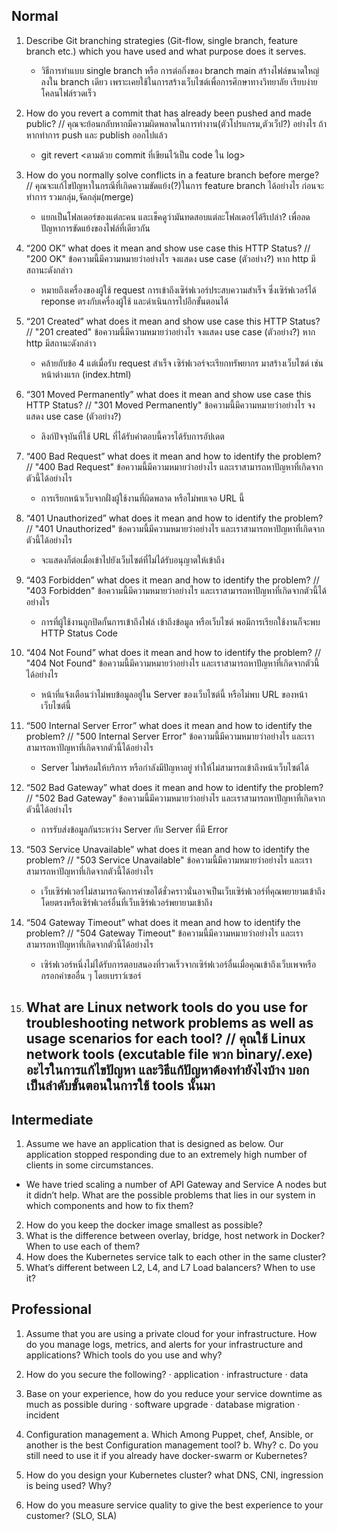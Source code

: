 ## Normal
1.  Describe Git branching strategies (Git-flow, single branch, feature branch etc.) which you have used and what purpose does it serves.
    - วิธีการทำแบบ single branch หรือ การต่อกิ่งของ branch main สร้างไฟล์ขนาดใหญ่ ลงใน branch เดียว  เพราะเคยใช้ในการสร้างเว็บไซต์เพื่อการศึกษาทางวิทยาลัย เรียบง่าย โคลนไฟล์รวดเร็ว
2.	How do you revert a commit that has already been pushed and made public? 
// คุณจะย้อนกลับหากมีความผิดพลาดในการทำงาน(ตัวโปรแกรม,ตัวเว็ป?) อย่างไร ถ้าหากทำการ push และ publish ออกไปแล้ว
    - git revert <ตามด้วย commit ที่เขียนไว้เป็น code ใน log> 
3.	How do you normally solve conflicts in a feature branch before merge?
// คุณจะแก้ไขปัญหาในกรณีที่เกิดความขัดแย้ง(?)ในการ feature branch ได้อย่างไร ก่อนจะทำการ รวมกลุ่ม,จัดกลุ่ม(merge)
    - แยกเป็นโฟลเดอร์ของแต่ละคน และเช็คดูว่ามันทดสอบแต่ละโฟลเดอร์ได้รึเปล่า? เพื่อลดปัญหาการขัดแย้งของไฟล์ที่เดียวกัน
4.	“200 OK” what does it mean and show use case this HTTP Status?
// "200 OK" ข้อความนี้มีความหมายว่าอย่างไร จงแสดง use case (ตัวอย่าง?) หาก http มีสถานะดังกล่าว
    - หมายถึงเครื่องของผู้ใช้ request การเข้าถึงเซิร์ฟเวอร์ประสบความสำเร็จ ซึ่งเซิร์ฟเวอร์ได้ reponse ตรงกับเครื่องผู้ใช้ และดำเนินการไปอีกขั้นตอนได้
5.	“201 Created” what does it mean and show use case this HTTP Status?
// "201 created" ข้อความนี้มีความหมายว่าอย่างไร จงแสดง use case (ตัวอย่าง?) หาก http มีสถานะดังกล่าว
    - คล้ายกับข้อ 4 แต่เมื่อรับ request สำเร็จ เซิร์ฟเวอร์จะเรียกทรัพยากร มาสร้างเว็บไซต์ เช่น หน้าต่างแรก (index.html)
6.	“301 Moved Permanently” what does it mean and show use case this HTTP Status?
//  "301 Moved Permanently" ข้อความนี้มีความหมายว่าอย่างไร จงแสดง use case (ตัวอย่าง?)
    - ลิงก์ปัจจุบันที่ใช้ URL ที่ได้รับคำตอบนี้ควรได้รับการอัปเดต 
7.	“400 Bad Request” what does it mean and how to identify the problem?
//  "400 Bad Request" ข้อความนี้มีความหมายว่าอย่างไร และเราสามารถหาปัญหาที่เกิดจากตัวนี้ได้อย่างไร
    - การเรียกหน้าเว็บจากฝั่งผู้ใช้งานที่ผิดพลาด หรือไม่พบเจอ URL นี้
8.	“401 Unauthorized” what does it mean and how to identify the problem?
//  "401 Unauthorized" ข้อความนี้มีความหมายว่าอย่างไร และเราสามารถหาปัญหาที่เกิดจากตัวนี้ได้อย่างไร
    - จะแสดงก็ต่อเมื่อเข้าไปยังเว็บไซต์ที่ไม่ได้รับอนุญาตให้เข้าถึง

9.	“403 Forbidden” what does it mean and how to identify the problem?
//  "403 Forbidden" ข้อความนี้มีความหมายว่าอย่างไร และเราสามารถหาปัญหาที่เกิดจากตัวนี้ได้อย่างไร
    - การที่ผู้ใช้งานถูกปิดกั้นการเข้าถึงไฟล์ เข้าถึงข้อมูล หรือเว็บไซต์ พอมีการเรียกใช้งานก็จะพบ HTTP Status Code

10.	“404 Not Found” what does it mean and how to identify the problem?
//  "404 Not Found" ข้อความนี้มีความหมายว่าอย่างไร และเราสามารถหาปัญหาที่เกิดจากตัวนี้ได้อย่างไร
    - หน้าที่แจ้งเตือนว่าไม่พบข้อมูลอยู่ใน Server ของเว็บไซต์นี้ หรือไม่พบ URL ของหน้าเว็บไซต์นี้
11.	“500 Internal Server Error” what does it mean and how to identify the problem?
//  "500 Internal Server Error" ข้อความนี้มีความหมายว่าอย่างไร และเราสามารถหาปัญหาที่เกิดจากตัวนี้ได้อย่างไร
    - Server ไม่พร้อมให้บริการ หรือกำลังมีปัญหาอยู่ ทำให้ไม่สามารถเข้าถึงหน้าเว็บไซต์ได้

12.	“502 Bad Gateway” what does it mean and how to identify the problem?
//  "502 Bad Gateway" ข้อความนี้มีความหมายว่าอย่างไร และเราสามารถหาปัญหาที่เกิดจากตัวนี้ได้อย่างไร
    - การรับส่งข้อมูลกันระหว่าง Server กับ Server ที่มี Error

13.	“503 Service Unavailable” what does it mean and how to identify the problem?
//  "503 Service Unavailable" ข้อความนี้มีความหมายว่าอย่างไร และเราสามารถหาปัญหาที่เกิดจากตัวนี้ได้อย่างไร
    - เว็บเซิร์ฟเวอร์ไม่สามารถจัดการคำขอได้ชั่วคราวนั่นอาจเป็นเว็บเซิร์ฟเวอร์ที่คุณพยายามเข้าถึงโดยตรงหรือเซิร์ฟเวอร์อื่นที่เว็บเซิร์ฟเวอร์พยายามเข้าถึง

14.	“504 Gateway Timeout” what does it mean and how to identify the problem?
//  "504 Gateway Timeout" ข้อความนี้มีความหมายว่าอย่างไร และเราสามารถหาปัญหาที่เกิดจากตัวนี้ได้อย่างไร
    - เซิร์ฟเวอร์หนึ่งไม่ได้รับการตอบสนองที่รวดเร็วจากเซิร์ฟเวอร์อื่นเมื่อคุณเข้าถึงเว็บเพจหรือกรอกคำขออื่น ๆ โดยเบราว์เซอร์
15.	What are Linux network tools do you use for troubleshooting network problems as well as usage scenarios for each tool?
//  คุณใช้ Linux network tools (excutable file พวก binary/.exe) อะไรในการแก้ไขปัญหา และวิธีแก้ปัญหาต้องทำยังไงบ้าง บอกเป็นลำดับขั้นตอนในการใช้ tools นั้นมา
    - 

## Intermediate
1.	Assume we have an application that is designed as below. Our application stopped responding due to an extremely high number of clients in some circumstances.
-	We have tried scaling a number of API Gateway and Service A nodes but it didn’t help. What are the possible problems that lies in our system in which components and how to fix them?
2.	How do you keep the docker image smallest as possible?
3.	What is the difference between overlay, bridge, host network in Docker? When to use each of them?
4.	How does the Kubernetes service talk to each other in the same cluster?
5.	What’s different between L2, L4, and L7 Load balancers? When to use it?

## Professional
1.	Assume that you are using a private cloud for your infrastructure. How do you manage logs, metrics, and alerts for your infrastructure and applications? Which tools do you use and why?
2.	How do you secure the following?
·  	application
·  	infrastructure
·  	data

3.	Base on your experience, how do you reduce your service downtime as much as possible during
·  	software upgrade
·  	database migration
·  	incident
4.	Configuration management
a. 	Which Among Puppet, chef, Ansible, or another is the best Configuration management tool?
b. 	Why?
c. 	Do you still need to use it if you already have docker-swarm or Kubernetes?
5.	How do you design your Kubernetes cluster? what DNS, CNI, ingression is being used? Why?
6.	How do you measure service quality to give the best experience to your customer? (SLO, SLA)
